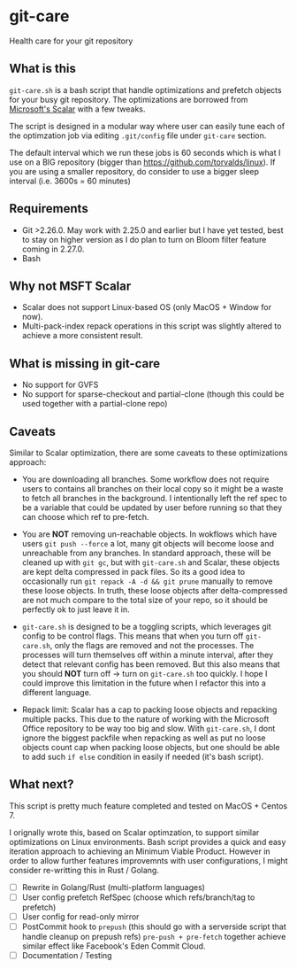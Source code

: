 # git-care

Health care for your git repository

## What is this

`git-care.sh` is a bash script that handle optimizations and prefetch objects for your busy git repository.
The optimizations are borrowed from [Microsoft's Scalar](https://github.com/microsoft/scalar/) with a few tweaks.

The script is designed in a modular way where user can easily tune each of the optimzation job via editing `.git/config` file under `git-care` section.

The default interval which we run these jobs is 60 seconds which is what I use on a BIG repository (bigger than https://github.com/torvalds/linux). If you are using a smaller repository, do consider to use a bigger sleep interval (i.e. 3600s = 60 minutes)

## Requirements

- Git >2.26.0. May work with 2.25.0 and earlier but I have yet tested, best to stay on higher version as I do plan to turn on Bloom filter feature coming in 2.27.0.
- Bash

## Why not MSFT Scalar

- Scalar does not support Linux-based OS (only MacOS + Window for now).
- Multi-pack-index repack operations in this script was slightly altered to achieve a more consistent result.

## What is missing in git-care

- No support for GVFS
- No support for sparse-checkout and partial-clone (though this could be used together with a partial-clone repo)

## Caveats

Similar to Scalar optimization, there are some caveats to these optimizations approach:

- You are downloading all branches. Some workflow does not require users to contains all branches on their local copy so it might be a waste to fetch all branches in the background. I intentionally left the ref spec to be a variable that could be updated by user before running so that they can choose which ref to pre-fetch.

- You are **NOT** removing un-reachable objects. In wokflows which have users `git push --force` a lot, many git objects will become loose and unreachable from any branches. In standard approach, these will be cleaned up with `git gc`, but with `git-care.sh` and Scalar, these objects are kept delta compressed in pack files. So its a good idea to occasionally run `git repack -A -d && git prune` manually to remove these loose objects.
  In truth, these loose objects after delta-compressed are not much compare to the total size of your repo, so it should be perfectly ok to just leave it in.

- `git-care.sh` is designed to be a toggling scripts, which leverages git config to be control flags. This means that when you turn off `git-care.sh`, only the flags are removed and not the processes. The processes will turn themselves off within a minute interval, after they detect that relevant config has been removed. But this also means that you should **NOT** turn off -> turn on `git-care.sh` too quickly.
  I hope I could improve this limitation in the future when I refactor this into a different language.

- Repack limit: Scalar has a cap to packing loose objects and repacking multiple packs. This due to the nature of working with the Microsoft Office repository to be way too big and slow. With `git-care.sh`, I dont ignore the biggest packfile when repacking as well as put no loose objects count cap when packing loose objects, but one should be able to add such `if else` condition in easily if needed (it's bash script).

## What next?

This script is pretty much feature completed and tested on MacOS + Centos 7.

I orignally wrote this, based on Scalar optimzation, to support similar optimizations on Linux environments. Bash script provides a quick and easy iteration approach to achieving an Minimum Viable Product. However in order to allow further features improvemnts with user configurations, I might consider re-writting this in Rust / Golang.

- [ ] Rewrite in Golang/Rust (multi-platform languages)
- [ ] User config prefetch RefSpec (choose which refs/branch/tag to prefetch)
- [ ] User config for read-only mirror
- [ ] PostCommit hook to `prepush` (this should go with a serverside script that handle cleanup on prepush refs)
      `pre-push + pre-fetch` together achieve similar effect like Facebook's Eden Commit Cloud.
- [ ] Documentation / Testing
